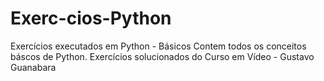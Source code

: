 # Exerc-cios-Python
Exercícios executados em Python - Básicos 
Contem todos os conceitos báscos de Python.
Exercícios solucionados do Curso em Vídeo - Gustavo Guanabara
